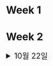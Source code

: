 # Week 1

# Week 2
<details>
<summary style="font-size: 1.5em;">
10월 22일
</summary>

### 한 일
* 아이디어 회의


</details>